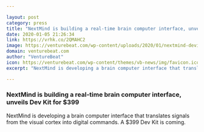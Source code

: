 ```yaml
---

layout: post
category: press
title: "NextMind is building a real-time brain computer interface, unveils Dev Kit for $399"
date: 2020-01-05 21:26:34
link: https://vrhk.co/2QMAHC2
image: https://venturebeat.com/wp-content/uploads/2020/01/nextmind-device.png?w=1200&strip=all
domain: venturebeat.com
author: "VentureBeat"
icon: https://venturebeat.com/wp-content/themes/vb-news/img/favicon.ico
excerpt: "NextMind is developing a brain computer interface that translates signals from the visual cortex into digital commands. A $399 Dev Kit is coming."

---
```


### NextMind is building a real-time brain computer interface, unveils Dev Kit for $399

NextMind is developing a brain computer interface that translates signals from the visual cortex into digital commands. A $399 Dev Kit is coming.